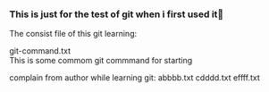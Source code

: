### This is just for the test of git when i first used it👋

The consist file of this git learning: 


git-command.txt     
This is some commom git commmand for starting


complain from author while learning git:
abbbb.txt
cdddd.txt
effff.txt

